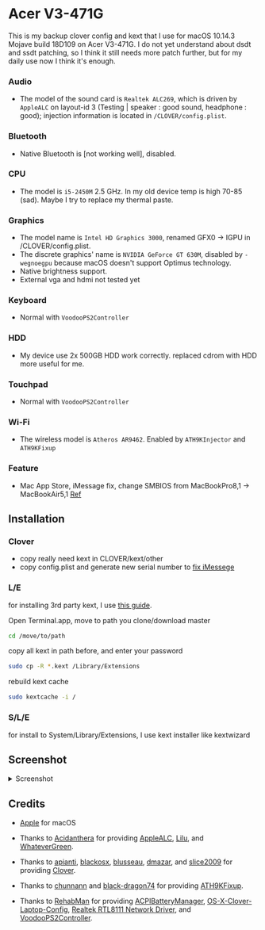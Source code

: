 # Acer V3-471G

This is my backup clover config and kext that I use for macOS 10.14.3 Mojave build 18D109 on Acer V3-471G. I do not yet understand about dsdt and ssdt patching, so I think it still needs more patch further, but for my daily use now I think it's enough.

### Audio
- The model of the sound card is `Realtek ALC269`, which is driven by `AppleALC` on layout-id 3 (Testing | speaker : good sound, headphone : good); injection information is located in `/CLOVER/config.plist`.
    
### Bluetooth
- Native Bluetooth is [not working well], disabled.

### CPU
- The model is `i5-2450M` 2.5 GHz. In my old device temp is high 70-85 (sad). Maybe I try to replace my thermal paste.

### Graphics
- The model name is `Intel HD Graphics 3000`, renamed GFX0 -> IGPU in /CLOVER/config.plist.
- The discrete graphics' name is `NVIDIA GeForce GT 630M`, disabled by `-wegnoegpu` because macOS doesn't support Optimus technology.
- Native brightness support.
- External vga and hdmi not tested yet

### Keyboard
- Normal with `VoodooPS2Controller`

### HDD
- My device use 2x 500GB HDD work correctly. replaced cdrom with HDD more useful for me.

### Touchpad
- Normal with `VoodooPS2Controller`

### Wi-Fi
- The wireless model is `Atheros AR9462`. Enabled by `ATH9KInjector` and `ATH9KFixup`

### Feature
- Mac App Store, iMessage fix, change SMBIOS from MacBookPro8,1 -> MacBookAir5,1 [Ref](https://www.tonymacx86.com/threads/readme-common-problems-and-workarounds-on-10-14-mojave.255823/)

## Installation

### Clover
- copy really need kext in CLOVER/kext/other
- copy config.plist and generate new serial number to [fix iMessege](https://www.tonymacx86.com/threads/an-idiots-guide-to-imessage.196827/)

### L/E
for installing 3rd party kext, I use [this guide](https://www.tonymacx86.com/threads/guide-installing-3rd-party-kexts-el-capitan-sierra-high-sierra-mojave.268964/). 

Open Terminal.app, move to path you clone/download master

```bash
cd /move/to/path
```

copy all kext in path before, and enter your password

```bash
sudo cp -R *.kext /Library/Extensions
```

rebuild kext cache

```bash
sudo kextcache -i /
```

### S/L/E
for install to System/Library/Extensions, I use kext installer like kextwizard

## Screenshot

<details><summary>Screenshot</summary>
<p>

![about](./screenshot/about.png)
![macappstore](./screenshot/macappstore.png)
![intelpowergadget](./screenshot/intelpowergadget.png)
![preview](./screenshot/preview.png)
![systemversion](./screenshot/systemversion.png)

</p>
</details>

## Credits

- [Apple](https://www.apple.com) for macOS 

- Thanks to [Acidanthera](https://github.com/acidanthera) for providing [AppleALC](https://github.com/acidanthera/AppleALC), [Lilu](https://github.com/acidanthera/Lilu), and [WhateverGreen](https://github.com/acidanthera/WhateverGreen).

- Thanks to [apianti](https://sourceforge.net/u/apianti), [blackosx](https://sourceforge.net/u/blackosx), [blusseau](https://sourceforge.net/u/blusseau), [dmazar](https://sourceforge.net/u/dmazar), and [slice2009](https://sourceforge.net/u/slice2009) for providing [Clover](https://sourceforge.net/projects/cloverefiboot).

- Thanks to [chunnann](https://github.com/chunnann) and [black-dragon74](https://github.com/black-dragon74) for providing [ATH9KFixup](https://github.com/black-dragon74/ATH9KFixup).

- Thanks to [RehabMan](https://github.com/RehabMan) for providing [ACPIBatteryManager](https://github.com/RehabMan/OS-X-ACPI-Battery-Driver), [OS-X-Clover-Laptop-Config](https://github.com/RehabMan/OS-X-Clover-Laptop-Config), [Realtek RTL8111 Network Driver](https://github.com/RehabMan/OS-X-Realtek-Network), and [VoodooPS2Controller](https://github.com/RehabMan/OS-X-Voodoo-PS2-Controller).
